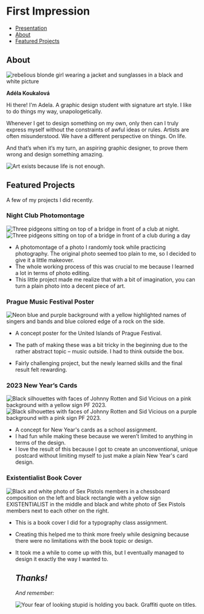 # First Impression


- [Presentation](Koukalova-draft-first-impression-2023.pdf)
- [About](#about)
- [Featured Projects](#featured-projects)

## About


![rebelious blonde girl wearing a jacket and sunglasses in a black and white picture](Koukalova-headshot.jpg)

**Adéla Koukalová**



Hi there! I'm Adela. A graphic design student with signature art style. I like to do things my way, unapologetically.

Whenever I get to design something on my own, only then can I truly express myself without the constraints of awful ideas or rules. Artists are often misunderstood. We have a different perspective on things. On life.

And that‘s when it‘s my turn, an aspiring graphic designer, to prove them wrong and design something amazing.




![Art exists because life is not enough.](art-exists-because-quote.jpg)


## Featured Projects

A few of my projects I did recently.





### Night Club Photomontage


![Three pidgeons sitting on top of a bridge in front of a club at night.](A-pidgeon-squad-original.jpg)
![Three pidgeons sitting on top of a bridge in front of a club during a day](A-pidgeon-squad.jpg)


- A photomontage of a photo I randomly took while practicing photography. The original photo seemed too plain to me, so I decided to give it a little makeover.
- The whole working process of this was crucial to me because I learned a lot in terms of photo editing. 
- This little project made me realize that with a bit of imagination, you can turn a plain photo into a decent piece of art.




### Prague Music Festival Poster


![Neon blue and purple background with a yellow highlighted names of singers and bands and blue colored edge of a rock on the side.](music-festival-poster.jpg)

- A concept poster for the United Islands of Prague Festival.

- The path of making these was a bit tricky in the beginning due to the rather abstract topic – music outside. I had to think outside the box.

- Fairly challenging project, but the newly learned skills and the final result felt rewarding.




### 2023 New Year’s Cards


![Black silhouettes with faces of Johnny Rotten and Sid Vicious on a pink background with a yellow sign PF 2023.](xmas-postcard-1.jpg)
![Black silhouettes with faces of Johnny Rotten and Sid Vicious on a purple background with a pink sign PF 2023.](xmas-postcard-2.jpg)

- A concept for New Year's cards as a school assignment.
- I had fun while making these because we weren’t limited to anything in terms of the design. 
- I love the result of this because I got to create an unconventional, unique postcard without limiting myself to just make a plain New Year's card design. 




### Existentialist Book Cover


![Black and white photo of Sex Pistols members in a chessboard composition on the left and black rectangle with a yellow sign EXISTENTIALIST in the middle and black and white photo of Sex Pistols members next to each other on the right.](book-cover-concept.jpg)

- This is a book cover I did for a typography class assignment. 
- Creating this helped me to think more freely while designing because there were no limitations with the book topic or design. 
- It took me a while to come up with this, but I eventually managed to design it exactly the way I wanted to.



  ## *Thanks!*



  *And remember:*

  ![Your fear of looking stupid is holding you back. Graffiti quote on titles.](your-fear-of-looking-quote.jpg) 


